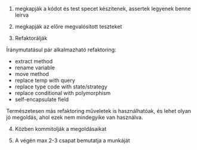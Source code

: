 1. megkapják a kódot és test specet készítenek, assertek legyenek benne leírva

2. megkapják az előre megvalósított teszteket

3. Refaktorálják

Íránymutatásul pár alkalmazható refaktoring:
* extract method
* rename variable
* move method
* replace temp with query
* replace type code with state/strategy
* replace conditional with polymorphism
* self-encapsulate field

Természetesen más refaktoring műveletek is használhatóak, és lehet olyan jó megoldás, ahol ezek nem mindegyike van használva.


4. Közben kommitolják a megoldásaikat

5. A végén max 2-3 csapat bemutatja a munkáját

